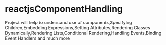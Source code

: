 # reactjsComponentHandling
Project will help to understand use of components,Specifying Children,Embedding Expressions,Setting Attributes,Rendering Classes Dynamically,Rendering Lists,Conditional Rendering,Handling Events,Binding Event Handlers and much more
